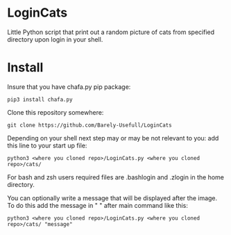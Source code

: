 # LoginCats

Little Python script that print out a random picture of cats from specified directory upon login in your shell.

# Install
Insure that you have chafa.py pip package:

`pip3 install chafa.py`

Clone this repository somewhere:

`git clone https://github.com/Barely-Usefull/LoginCats`

Depending on your shell next step may or may be not relevant to you:
add this line to your start up file:

`python3 <where you cloned repo>/LoginCats.py <where you cloned repo>/cats/`

For bash and zsh users required files are .bashlogin and .zlogin in the home directory.

You can optionally write a message that will be displayed after the image. To do this add the message in " " after main command like this:

`python3 <where you cloned repo>/LoginCats.py <where you cloned repo>/cats/ "message"`